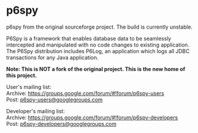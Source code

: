 p6spy
=====

p6spy from the original sourceforge project. The build is currently unstable.

P6Spy is a framework that enables database data to be seamlessly intercepted and manipulated with no code changes to existing application. The P6Spy distribution includes P6Log, an application which logs all JDBC transactions for any Java application.

**Note: This is NOT a fork of the original project.  This is the new home of this project.**

User's mailing list:   
Archive: https://groups.google.com/forum/#!forum/p6spy-users   
Post: p6spy-users@googlegroups.com   
  
Developer's mailing list:   
Archive: https://groups.google.com/forum/#!forum/p6spy-developers   
Post: p6spy-developers@googlegroups.com   

